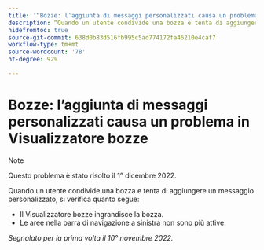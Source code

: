 ```yaml
---
title: '“Bozze: l’aggiunta di messaggi personalizzati causa un problema in Visualizzatore bozze”'
description: “Quando un utente condivide una bozza e tenta di aggiungere un messaggio personalizzato, si verificano dei problemi.”
hidefromtoc: true
source-git-commit: 638d0b83d516fb995c5ad774172fa46210e4caf7
workflow-type: tm+mt
source-wordcount: '78'
ht-degree: 92%

---
```



# Bozze: l’aggiunta di messaggi personalizzati causa un problema in Visualizzatore bozze

<!--This is on both the WF and WFP TOCs-->

>[!NOTE]
>
>Questo problema è stato risolto il 1° dicembre 2022.

Quando un utente condivide una bozza e tenta di aggiungere un messaggio personalizzato, si verifica quanto segue:

* Il Visualizzatore bozze ingrandisce la bozza.
* Le aree nella barra di navigazione a sinistra non sono più attive.

_Segnalato per la prima volta il 10° novembre 2022._


